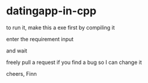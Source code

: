 # datingapp-in-cpp

to run it, make this a exe first by compiling it

enter the requirement input

and wait

freely pull a request if you find a bug so I can change it

cheers, Finn
